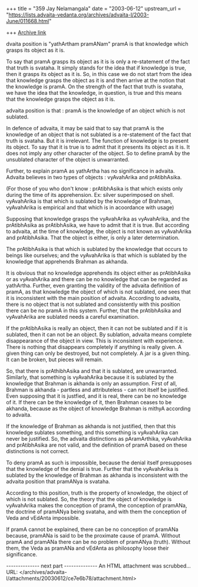 +++
title = "359 Jay Nelamangala"
date = "2003-06-12"
upstream_url = "https://lists.advaita-vedanta.org/archives/advaita-l/2003-June/011668.html"

+++
[Archive link](https://lists.advaita-vedanta.org/archives/advaita-l/2003-June/011668.html)

dvaita position is "yathArtham pramANam"  pramA is that knowledge which
grasps its object as it is.

To say that pramA grasps its object as it is
is only a re-statement of the fact that truth is svataha.  It simply stands
for the idea that if knowledge is true,  then it grasps its object as it is.
So, in this case we do not start from the idea that knowledge grasps the
object as it is and then arrive at the notion that the knowledge is pramA.
On the strength of the fact that truth is svataha, we have the idea that the
knowledge, in question,  is true and this means that the knowledge grasps
the object as it is.

advaita position is that :  pramA is the knowledge of an object which is not
sublated.

In defence of advaita,  it may be said that to say that pramA is 
the knowledge of an object that is not sublated is a re-statement 
of the fact that truth is svataha.  But it is irrelevant.  The function of
knowledge is to present its object.  To say that it is true is to admit
that it presents its object as it is.  It does not imply any other
character of the object.  So to define pramA by the unsublated
character of the object is unwarranted.

Further, to explain pramA as yathArtha has no significance in advaita.
Advaita believes in two types of objects :  vyAvahArika and prAtibhAsika.

(For those of you who don't know : prAtibhAsika is that which exists
only during the time of its apprehension.  Ex: silver superimposed on shell.
vyAvahArika is that which is sublated by the knowledge of Brahman,
vyAvahArika is empirical and that which is in acoordance with usage)

Supposing that knowledge grasps the vyAvahArika as vyAvahArika, and
the prAtibhAsika as prAtibhAsika, we have to admit that it is true.
But according to advaita, at the time of knowledge, the object is not
known as vyAvahArika and prAtibhAsika.  That the object is either,  is
only a later determination.   

The prAtibhAsika is that which is sublated by the knowledge that occurs
to beings like ourselves;  and the vyAvahArika is that which is sublated
by the knowledge that apprehends Brahman as akhanda.

It is obvious that no knowledge apprehends its object either as 
prAtibhAsika or as vyAvahArika and there can be no knowledge that can
be regarded as yathArtha.  Further, even granting the validity of the
advaita definition of pramA, as that knowledge the object of which is not
sublated,  one sees that it is inconsistent with the main position of advaita.
According to advaita, there is no object that is not sublated and 
consistently with this position there can be no pramA in this system.
Further, that the prAtibhAsika and vyAvahArika are sublated needs a careful
examination.

If the prAtibhAsika is really an object,  then it can not be sublated and if it is
sublated, then it can not be an object.   By sublation,  advaita means complete
disappearance of the object in view.  This is inconsistent with experience.
There is nothing that disappears completely if anything is really given.
A given thing can only be destroyed, but not completely.  A jar is a given thing.
It can be broken,  but pieces will remain.   

So, that there is prAthibhAsika and that it is sublated, are unwarranted.
Similarly,  that something is vyAvahArika because it is sublated by the
knowledge that Brahman is akhanda is only an assumption.
First of all,  Brahman is akhanda - partless and attributeless - can not
itself be justified.    Even supposing that it is justfied, and it is real,
there can be no knowledge of it.  If there can be the knowledge of it,
then Brahman ceases to be akhanda,  because as the object of knowledge
Brahman is mithyA according to advaita.

If the knowledge of Brahman as akhanda is not justified,  then that this
knowledge sublates something, and this something is vyAvahArika can 
never be justified.   So,  the advaita distinctions as pAramArthika,
vyAvahArika and prAtibhAsika are not valid,  and the definition of 
pramA based on these distinctions is not correct.

To deny pramA as such is impossible,  because the denial itself
presupposes that the knowledge of the denial is true.  Further that the
vyAvahArika is sublated by the  knowledge of Brahman as akhanda
is inconsistent with the advaita position that pramANya is svataha.

According to this position, truth is the property of knowledge,
the object of which is not sublated.   So,  the theory that the 
object of knowledge is vyAvahArika makes the conception of pramA,
the conception of pramANa, the doctrine of pramANya being svataha,
and with them the conception of Veda  and vEdAnta impossible.

If pramA cannot be explained, there can be no conception of
pramANa because,  pramANa is said to be the proximate cause of
pramA.  Without pramA and pramANa there can be no problem of
pramANya (truth).   Without them, the Veda as pramANa and 
vEdAnta as philosophy loose their significance.

-------------- next part --------------
An HTML attachment was scrubbed...
URL: </archives/advaita-l/attachments/20030612/ce7e6b78/attachment.html>
